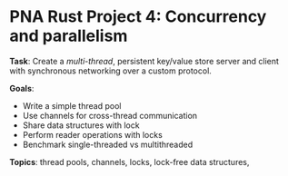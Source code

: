 # PNA Rust Project 4: Concurrency and parallelism

**Task**: Create a _multi-thread_, persistent key/value store server and client 
with synchronous networking over a custom protocol.

**Goals**:

- Write a simple thread pool
- Use channels for cross-thread communication
- Share data structures with lock
- Perform reader operations with locks 
- Benchmark single-threaded vs multithreaded

**Topics**: thread pools, channels, locks, lock-free data structures,


